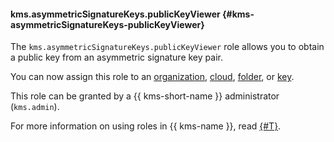 #### kms.asymmetricSignatureKeys.publicKeyViewer {#kms-asymmetricSignatureKeys-publicKeyViewer}

The `kms.asymmetricSignatureKeys.publicKeyViewer` role allows you to obtain a public key from an asymmetric signature key pair.

You can now assign this role to an [organization](../organization/), [cloud](../resource-manager/concepts/resources-hierarchy.md#cloud), [folder](../resource-manager/concepts/resources-hierarchy.md#folder), or [key](../kms/concepts/key).

This role can be granted by a {{ kms-short-name }} administrator (`kms.admin`).

For more information on using roles in {{ kms-name }}, read [{#T}](../kms/security/index.md).